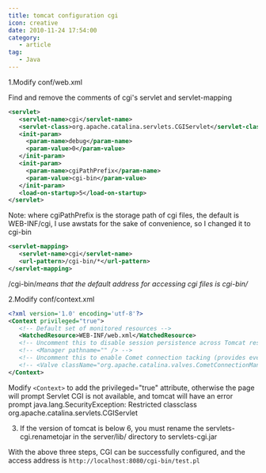 ```yaml
---
title: tomcat configuration cgi
icon: creative
date: 2010-11-24 17:54:00
category:
   - article
tag:
   - Java
---
```


1.Modify conf/web.xml

Find and remove the comments of cgi's servlet and servlet-mapping

```xml
<servlet>
   <servlet-name>cgi</servlet-name>
   <servlet-class>org.apache.catalina.servlets.CGIServlet</servlet-class>
   <init-param>
     <param-name>debug</param-name>
     <param-value>0</param-value>
   </init-param>
   <init-param>
     <param-name>cgiPathPrefix</param-name>
     <param-value>cgi-bin</param-value>
   </init-param>
   <load-on-startup>5</load-on-startup>
</servlet>
```

Note: where cgiPathPrefix is the storage path of cgi files, the default is WEB-INF/cgi, I use awstats for the sake of convenience, so I changed it to cgi-bin

```xml
<servlet-mapping>
   <servlet-name>cgi</servlet-name>
   <url-pattern>/cgi-bin/*</url-pattern>
</servlet-mapping>
```

/cgi-bin/*means that the default address for accessing cgi files is cgi-bin/*

2.Modify conf/context.xml

```xml
<?xml version='1.0' encoding='utf-8'?>
<Context privileged="true">
   <!-- Default set of monitored resources -->
   <WatchedResource>WEB-INF/web.xml</WatchedResource>
   <!-- Uncomment this to disable session persistence across Tomcat restarts -->
   <!-- <Manager pathname="" /> -->
   <!-- Uncomment this to enable Comet connection tacking (provides events on session expiration as well as webapp lifecycle) -->
   <!-- <Valve className="org.apache.catalina.valves.CometConnectionManagerValve" /> -->
</Context>
```

Modify `<Context>` to add the privileged="true" attribute, otherwise the page will prompt Servlet CGI is not available, and tomcat will have an error prompt
java.lang.SecurityException: Restricted classclass org.apache.catalina.servlets.CGIServlet

3. If the version of tomcat is below 6, you must rename the servlets-cgi.renametojar in the server/lib/ directory to servlets-cgi.jar

With the above three steps, CGI can be successfully configured, and the access address is `http://localhost:8080/cgi-bin/test.pl`
